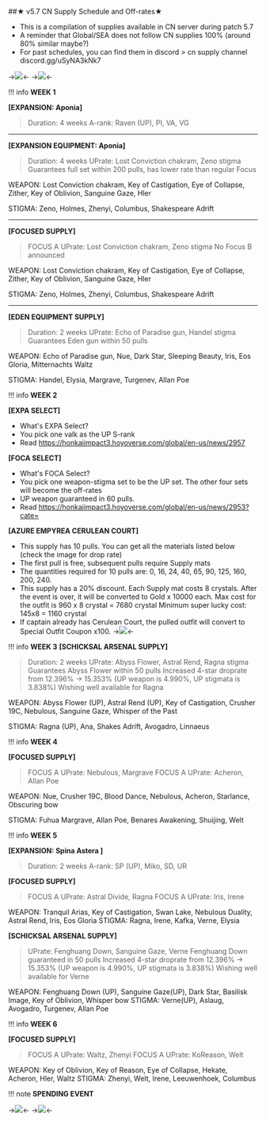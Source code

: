 ##★ v5.7 CN Supply Schedule and Off-rates★
- This is a compilation of supplies available in CN server during patch 5.7
- A reminder that Global/SEA does not follow CN supplies 100% (around 80% similar maybe?)
- For past schedules, you can find them in discord > cn supply channel discord.gg/uSyNA3kNk7

->![](https://i.imgur.com/AmVSUNH.png)<-
->![](https://i.imgur.com/doT0Tfc.jpg)<-

!!! info
	**WEEK 1**

**[EXPANSION: Aponia]**
> Duration: 4 weeks
A-rank: Raven (UP), PI, VA, VG
***
**[EXPANSION EQUIPMENT: Aponia]**
> Duration: 4 weeks
> UPrate: Lost Conviction chakram, Zeno stigma
> Guarantees full set within 200 pulls, has lower rate than regular Focus

WEAPON: Lost Conviction chakram, Key of Castigation, Eye of Collapse, Zither, Key of Oblivion, Sanguine Gaze, Hler

STIGMA: Zeno, Holmes, Zhenyi, Columbus, Shakespeare Adrift
***
**[FOCUSED SUPPLY]**
> FOCUS A UPrate: Lost Conviction chakram, Zeno stigma
> No Focus B announced

WEAPON: Lost Conviction chakram, Key of Castigation, Eye of Collapse, Zither, Key of Oblivion, Sanguine Gaze, Hler

STIGMA: Zeno, Holmes, Zhenyi, Columbus, Shakespeare Adrift
***
**[EDEN EQUIPMENT SUPPLY]**
> Duration: 2 weeks
> UPrate: Echo of Paradise gun, Handel stigma
> Guarantees Eden gun within 50 pulls

WEAPON: Echo of Paradise gun, Nue, Dark Star, Sleeping Beauty, Iris, Eos Gloria, Mitternachts Waltz

STIGMA: Handel, Elysia, Margrave, Turgenev, Allan Poe

!!! info
	**WEEK 2**

**[EXPA SELECT]**
- What's EXPA Select? 
- You pick one valk as the UP S-rank
- Read https://honkaiimpact3.hoyoverse.com/global/en-us/news/2957

**[FOCA SELECT]**
- What's FOCA Select? 
- You pick one weapon-stigma set to be the UP set. The other four sets will become the off-rates
- UP weapon guaranteed in 60 pulls.
- Read https://honkaiimpact3.hoyoverse.com/global/en-us/news/2953?cate=

**[AZURE EMPYREA CERULEAN COURT]**
- This supply has 10 pulls. You can get all the materials listed below (check the image for drop rate)
- The first pull is free, subsequent pulls require Supply mats
- The quantities required for 10 pulls are: 0, 16, 24, 40, 65, 90, 125, 160, 200, 240.
- This supply has a 20% discount. Each Supply mat costs 8 crystals. After the event is over, it will be converted to Gold x 10000 each. 
Max cost for the outfit is 960 x 8 crystal = 7680 crystal
Minimum super lucky cost: 145x8 = 1160 crystal
- If captain already has Cerulean Court, the pulled outfit will convert to Special Outfit Coupon x100.
->![](https://upload-os-bbs.hoyolab.com/upload/2022/04/29/1021101/67fb4adb10b2973d3eb1ff218372fd00_6964659283021732243.png)<-

!!! info
	**WEEK 3**
**[SCHICKSAL ARSENAL SUPPLY]**
> Duration: 2 weeks
> UPrate: Abyss Flower, Astral Rend, Ragna stigma
> Guarantees Abyss Flower within 50 pulls
> Increased 4-star droprate from 12.396% → 15.353% (UP weapon is 4.990%, UP stigmata is 3.838%)
> Wishing well available for Ragna

WEAPON: Abyss Flower (UP), Astral Rend (UP), Key of Castigation, Crusher 19C, Nebulous, Sanguine Gaze, Whisper of the Past

STIGMA: Ragna (UP), Ana, Shakes Adrift, Avogadro, Linnaeus

!!! info
	**WEEK 4**

**[FOCUSED SUPPLY]**
> FOCUS A UPrate: Nebulous, Margrave
> FOCUS A UPrate: Acheron, Allan Poe

WEAPON: Nue, Crusher 19C, Blood Dance, Nebulous, Acheron, Starlance, Obscuring bow

STIGMA: Fuhua Margrave, Allan Poe, Benares Awakening, Shuijing, Welt

!!! info
	**WEEK 5**

**[EXPANSION: Spina Astera ]**
> Duration: 2 weeks
A-rank: SP (UP), Miko, SD, UR

**[FOCUSED SUPPLY]**
> FOCUS A UPrate: Astral Divide, Ragna
> FOCUS A UPrate: Iris, Irene

WEAPON: Tranquil Arias, Key of Castigation, Swan Lake, Nebulous Duality, Astral Rend, Iris, Eos Gloria
STIGMA: Ragna, Irene, Kafka, Verne, Elysia

**[SCHICKSAL ARSENAL SUPPLY]**
> UPrate: Fenghuang Down, Sanguine Gaze, Verne
> Fenghuang Down guaranteed in 50 pulls
> Increased 4-star droprate from 12.396% → 15.353% (UP weapon is 4.990%, UP stigmata is 3.838%)
> Wishing well available for Verne

WEAPON: Fenghuang Down (UP), Sanguine Gaze(UP), Dark Star, Basilisk Image, Key of Oblivion, Whisper bow
STIGMA: Verne(UP), Aslaug, Avogadro, Turgenev, Allan Poe

!!! info
	**WEEK 6**

**[FOCUSED SUPPLY]**
> FOCUS A UPrate: Waltz, Zhenyi
> FOCUS A UPrate: KoReason, Welt

WEAPON: Key of Oblivion, Key of Reason, Eye of Collapse, Hekate, Acheron, Hler, Waltz
STIGMA: Zhenyi, Welt, Irene, Leeuwenhoek, Columbus


!!! note
	**SPENDING EVENT**

->![](https://upload-os-bbs.hoyolab.com/upload/2022/04/29/1021101/740d5028419892b15a55039cf12a0cef_3199712720254735900.png)<-
->![](https://upload-os-bbs.hoyolab.com/upload/2022/04/29/1021101/a6cf74a14e154922719cfaeb839cd3d4_6216061686892560713.png)<-